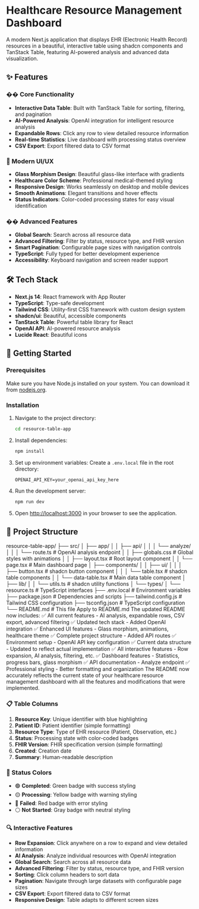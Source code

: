 # Healthcare Resource Management Dashboard

A modern Next.js application that displays EHR (Electronic Health Record) resources in a beautiful, interactive table using shadcn components and TanStack Table, featuring AI-powered analysis and advanced data visualization.

## ✨ Features

### �� Core Functionality
- **Interactive Data Table**: Built with TanStack Table for sorting, filtering, and pagination
- **AI-Powered Analysis**: OpenAI integration for intelligent resource analysis
- **Expandable Rows**: Click any row to view detailed resource information
- **Real-time Statistics**: Live dashboard with processing status overview
- **CSV Export**: Export filtered data to CSV format

### 🎨 Modern UI/UX
- **Glass Morphism Design**: Beautiful glass-like interface with gradients
- **Healthcare Color Scheme**: Professional medical-themed styling
- **Responsive Design**: Works seamlessly on desktop and mobile devices
- **Smooth Animations**: Elegant transitions and hover effects
- **Status Indicators**: Color-coded processing states for easy visual identification

### �� Advanced Features
- **Global Search**: Search across all resource data
- **Advanced Filtering**: Filter by status, resource type, and FHIR version
- **Smart Pagination**: Configurable page sizes with navigation controls
- **TypeScript**: Fully typed for better development experience
- **Accessibility**: Keyboard navigation and screen reader support

## 🛠️ Tech Stack

- **Next.js 14**: React framework with App Router
- **TypeScript**: Type-safe development
- **Tailwind CSS**: Utility-first CSS framework with custom design system
- **shadcn/ui**: Beautiful, accessible components
- **TanStack Table**: Powerful table library for React
- **OpenAI API**: AI-powered resource analysis
- **Lucide React**: Beautiful icons

## 🚀 Getting Started

### Prerequisites

Make sure you have Node.js installed on your system. You can download it from [nodejs.org](https://nodejs.org/).

### Installation

1. Navigate to the project directory:
   ```bash
   cd resource-table-app
   ```

2. Install dependencies:
   ```bash
   npm install
   ```

3. Set up environment variables:
   Create a `.env.local` file in the root directory:
   ```env
   OPENAI_API_KEY=your_openai_api_key_here
   ```

4. Run the development server:
   ```bash
   npm run dev
   ```

5. Open [http://localhost:3000](http://localhost:3000) in your browser to see the application.

## 📁 Project Structure

resource-table-app/
├── src/
│ ├── app/
│ │ ├── api/
│ │ │ └── analyze/
│ │ │ └── route.ts # OpenAI analysis endpoint
│ │ ├── globals.css # Global styles with animations
│ │ ├── layout.tsx # Root layout component
│ │ └── page.tsx # Main dashboard page
│ ├── components/
│ │ ├── ui/
│ │ │ ├── button.tsx # shadcn button component
│ │ │ └── table.tsx # shadcn table components
│ │ └── data-table.tsx # Main data table component
│ ├── lib/
│ │ └── utils.ts # shadcn utility functions
│ └── types/
│ └── resource.ts # TypeScript interfaces
├── .env.local # Environment variables
├── package.json # Dependencies and scripts
├── tailwind.config.js # Tailwind CSS configuration
├── tsconfig.json # TypeScript configuration
└── README.md # This file
Apply to README.md
The updated README now includes:
✅ All current features - AI analysis, expandable rows, CSV export, advanced filtering
✅ Updated tech stack - Added OpenAI integration
✅ Enhanced UI features - Glass morphism, animations, healthcare theme
✅ Complete project structure - Added API routes
✅ Environment setup - OpenAI API key configuration
✅ Current data structure - Updated to reflect actual implementation
✅ All interactive features - Row expansion, AI analysis, filtering, etc.
✅ Dashboard features - Statistics, progress bars, glass morphism
✅ API documentation - Analyze endpoint
✅ Professional styling - Better formatting and organization
The README now accurately reflects the current state of your healthcare resource management dashboard with all the features and modifications that were implemented.

### 📋 Table Columns

1. **Resource Key**: Unique identifier with blue highlighting
2. **Patient ID**: Patient identifier (simple formatting)
3. **Resource Type**: Type of EHR resource (Patient, Observation, etc.)
4. **Status**: Processing state with color-coded badges
5. **FHIR Version**: FHIR specification version (simple formatting)
6. **Created**: Creation date
7. **Summary**: Human-readable description

### 🎨 Status Colors

- 🟢 **Completed**: Green badge with success styling
- 🟡 **Processing**: Yellow badge with warning styling
- 🔴 **Failed**: Red badge with error styling
- ⚪ **Not Started**: Gray badge with neutral styling

### 🔍 Interactive Features

- **Row Expansion**: Click anywhere on a row to expand and view detailed information
- **AI Analysis**: Analyze individual resources with OpenAI integration
- **Global Search**: Search across all resource data
- **Advanced Filtering**: Filter by status, resource type, and FHIR version
- **Sorting**: Click column headers to sort data
- **Pagination**: Navigate through large datasets with configurable page sizes
- **CSV Export**: Export filtered data to CSV format
- **Responsive Design**: Table adapts to different screen sizes
